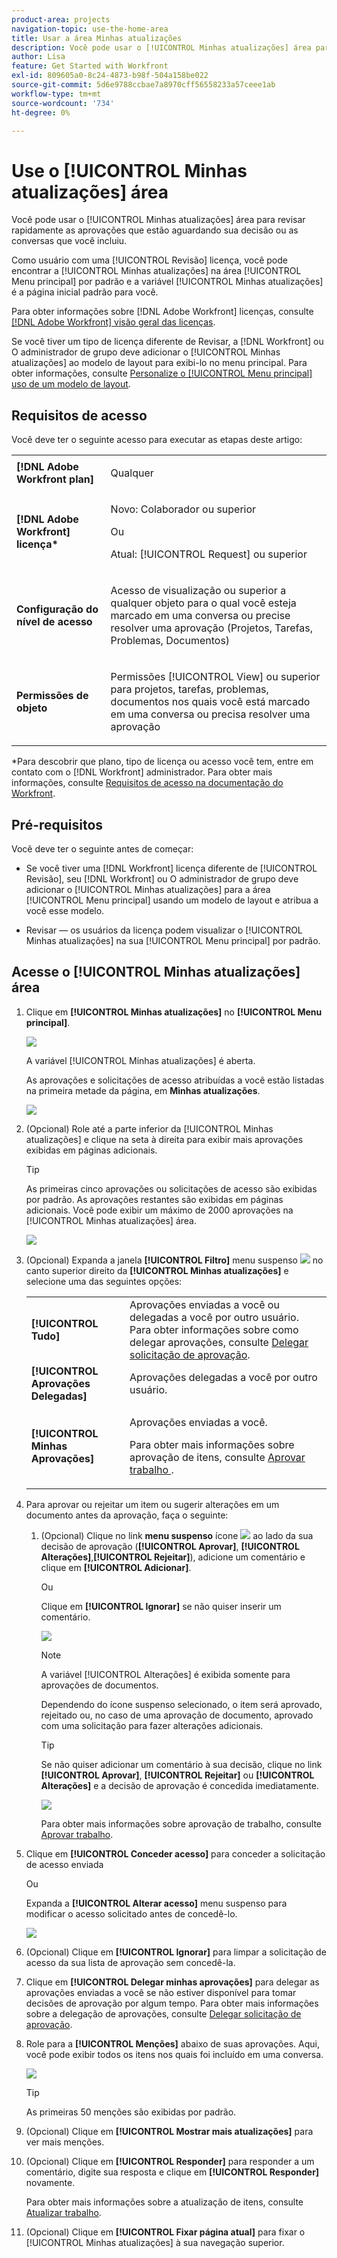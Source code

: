 ```yaml
---
product-area: projects
navigation-topic: use-the-home-area
title: Usar a área Minhas atualizações
description: Você pode usar o [!UICONTROL Minhas atualizações] área para revisar rapidamente as aprovações que estão aguardando sua decisão ou as conversas que você incluiu.
author: Lisa
feature: Get Started with Workfront
exl-id: 809605a0-8c24-4873-b98f-504a158be022
source-git-commit: 5d6e9788ccbae7a8970cff56558233a57ceee1ab
workflow-type: tm+mt
source-wordcount: '734'
ht-degree: 0%

---
```


# Use o [!UICONTROL Minhas atualizações] área

<!--
<p data-mc-conditions="QuicksilverOrClassic.Draft mode">(NOTE: there is a similar article like this in the "My Work" folder that is conditioned for Classic only)</p>
-->

Você pode usar o [!UICONTROL Minhas atualizações] área para revisar rapidamente as aprovações que estão aguardando sua decisão ou as conversas que você incluiu.

Como usuário com uma [!UICONTROL Revisão] licença, você pode encontrar a [!UICONTROL Minhas atualizações] na área [!UICONTROL Menu principal] por padrão e a variável [!UICONTROL Minhas atualizações] é a página inicial padrão para você.

Para obter informações sobre [!DNL Adobe Workfront] licenças, consulte [[!DNL Adobe Workfront] visão geral das licenças](../../../administration-and-setup/add-users/access-levels-and-object-permissions/wf-licenses.md).

Se você tiver um tipo de licença diferente de Revisar, a [!DNL Workfront] ou O administrador de grupo deve adicionar o [!UICONTROL Minhas atualizações] ao modelo de layout para exibi-lo no menu principal. Para obter informações, consulte [Personalize o [!UICONTROL Menu principal] uso de um modelo de layout](../../../administration-and-setup/customize-workfront/use-layout-templates/customize-main-menu.md).

## Requisitos de acesso

Você deve ter o seguinte acesso para executar as etapas deste artigo:

<table style="table-layout:auto"> 
 <col> 
 <col> 
 <tbody> 
  <tr> 
   <td role="rowheader"><strong>[!DNL Adobe Workfront plan]</strong></td> 
   <td> <p>Qualquer</p> </td> 
  </tr> 
  <tr> 
   <td role="rowheader"><strong>[!DNL Adobe Workfront] licença*</strong></td> 
   <td> <p>Novo: Colaborador ou superior</p>
   Ou   
   <p>Atual: [!UICONTROL Request] ou superior</p> </td> 
  </tr> 
  <tr> 
   <td role="rowheader"><strong>Configuração do nível de acesso</strong></td> 
   <td> <p>Acesso de visualização ou superior a qualquer objeto para o qual você esteja marcado em uma conversa ou precise resolver uma aprovação (Projetos, Tarefas, Problemas, Documentos)</p> </td> 
  </tr> 
  <tr> 
   <td role="rowheader"><strong>Permissões de objeto</strong></td> 
   <td> <p>Permissões [!UICONTROL View] ou superior para projetos, tarefas, problemas, documentos nos quais você está marcado em uma conversa ou precisa resolver uma aprovação</p> </td> 
  </tr> 
 </tbody> 
</table>

*Para descobrir que plano, tipo de licença ou acesso você tem, entre em contato com o [!DNL Workfront] administrador. Para obter mais informações, consulte [Requisitos de acesso na documentação do Workfront](/help/quicksilver/administration-and-setup/add-users/access-levels-and-object-permissions/access-level-requirements-in-documentation.md).

## Pré-requisitos

Você deve ter o seguinte antes de começar:

* Se você tiver uma [!DNL Workfront] licença diferente de [!UICONTROL Revisão], seu [!DNL Workfront] ou O administrador de grupo deve adicionar o [!UICONTROL Minhas atualizações] para a área [!UICONTROL Menu principal] usando um modelo de layout e atribua a você esse modelo.

* Revisar — os usuários da licença podem visualizar o [!UICONTROL Minhas atualizações] na sua [!UICONTROL Menu principal] por padrão.

## Acesse o [!UICONTROL Minhas atualizações] área

1. Clique em **[!UICONTROL Minhas atualizações]** no **[!UICONTROL Menu principal]**.

   ![](assets/access-my-updates-from-main-menu-reviewer-user-nwe-350x294.png)

   A variável [!UICONTROL Minhas atualizações] é aberta.

   As aprovações e solicitações de acesso atribuídas a você estão listadas na primeira metade da página, em **Minhas atualizações**.

   ![](assets/my-updates-mentions-for-reviwers-nwe-350x418.png)

1. (Opcional) Role até a parte inferior da [!UICONTROL Minhas atualizações] e clique na seta à direita para exibir mais aprovações exibidas em páginas adicionais.

   >[!TIP]
   >
   >As primeiras cinco aprovações ou solicitações de acesso são exibidas por padrão. As aprovações restantes são exibidas em páginas adicionais. Você pode exibir um máximo de 2000 aprovações na [!UICONTROL Minhas atualizações] área.

   ![](assets/pagination-for-my-updates-page-highlighted-nwe-350x78.png)

1. (Opcional) Expanda a janela **[!UICONTROL Filtro]** menu suspenso ![](assets/filter-nwepng.png) no canto superior direito da **[!UICONTROL Minhas atualizações]** e selecione uma das seguintes opções:

   <table style="table-layout:auto"> 
    <col> 
    </col> 
    <col> 
    </col> 
    <tbody> 
     <tr> 
      <td role="rowheader"><strong>[!UICONTROL Tudo]</strong></td> 
      <td>Aprovações enviadas a você ou delegadas a você por outro usuário. Para obter informações sobre como delegar aprovações, consulte <a href="../../../review-and-approve-work/manage-approvals/delegate-approval-requests.md" class="MCXref xref">Delegar solicitação de aprovação</a>. </td> 
     </tr> 
     <tr> 
      <td role="rowheader"><strong>[!UICONTROL Aprovações Delegadas]</strong></td> 
      <td>Aprovações delegadas a você por outro usuário. </td> 
     </tr> 
     <tr> 
      <td role="rowheader"><strong>[!UICONTROL Minhas Aprovações]</strong></td> 
      <td> <p>Aprovações enviadas a você. </p> <p>Para obter mais informações sobre aprovação de itens, consulte <a href="../../../review-and-approve-work/manage-approvals/approving-work.md" class="MCXref xref">Aprovar trabalho </a>.</p> </td> 
     </tr> 
    </tbody> 
   </table>

1. Para aprovar ou rejeitar um item ou sugerir alterações em um documento antes da aprovação, faça o seguinte:

   1. (Opcional) Clique no link **menu suspenso** ícone ![](assets/down-arrow-blue.png) ao lado da sua decisão de aprovação (**[!UICONTROL Aprovar]**, **[!UICONTROL Alterações]**,**[!UICONTROL Rejeitar]**), adicione um comentário e clique em **[!UICONTROL Adicionar]**.

      Ou

      Clique em **[!UICONTROL Ignorar]** se não quiser inserir um comentário.

      ![](assets/approval-decision-buttons-in-my-updates-with-comment-box-nwe-350x183.png)

      >[!NOTE]
      >
      >A variável [!UICONTROL Alterações] é exibida somente para aprovações de documentos.

      Dependendo do ícone suspenso selecionado, o item será aprovado, rejeitado ou, no caso de uma aprovação de documento, aprovado com uma solicitação para fazer alterações adicionais.

      >[!TIP]
      >
      >Se não quiser adicionar um comentário à sua decisão, clique no link **[!UICONTROL Aprovar]**, **[!UICONTROL Rejeitar]** ou **[!UICONTROL Alterações]** e a decisão de aprovação é concedida imediatamente.
      >
      >
      >![](assets/approval-decision-buttons-in-my-updates-nwe-350x169.png)
      >
      >Para obter mais informações sobre aprovação de trabalho, consulte [Aprovar trabalho](../../../review-and-approve-work/manage-approvals/approving-work.md).

1. Clique em **[!UICONTROL Conceder acesso]** para conceder a solicitação de acesso enviada

   Ou

   Expanda a **[!UICONTROL Alterar acesso]** menu suspenso para modificar o acesso solicitado antes de concedê-lo.

   ![](assets/grant-access-button-in-my-updates-nwe-350x224.png)

1. (Opcional) Clique em **[!UICONTROL Ignorar]** para limpar a solicitação de acesso da sua lista de aprovação sem concedê-la.
1. Clique em **[!UICONTROL Delegar minhas aprovações]** para delegar as aprovações enviadas a você se não estiver disponível para tomar decisões de aprovação por algum tempo. Para obter mais informações sobre a delegação de aprovações, consulte [Delegar solicitação de aprovação](../../../review-and-approve-work/manage-approvals/delegate-approval-requests.md).
1. Role para a **[!UICONTROL Menções]** abaixo de suas aprovações. Aqui, você pode exibir todos os itens nos quais foi incluído em uma conversa.

   ![](assets/mentions-area-for-reviewers-nwe-350x191.png)

   >[!TIP]
   >
   >As primeiras 50 menções são exibidas por padrão.

1. (Opcional) Clique em **[!UICONTROL Mostrar mais atualizações]** para ver mais menções.
1. (Opcional) Clique em **[!UICONTROL Responder]** para responder a um comentário, digite sua resposta e clique em **[!UICONTROL Responder]** novamente.

   Para obter mais informações sobre a atualização de itens, consulte [Atualizar trabalho](../../../workfront-basics/updating-work-items-and-viewing-updates/update-work.md).

1. (Opcional) Clique em **[!UICONTROL Fixar página atual]** para fixar o [!UICONTROL Minhas atualizações] à sua navegação superior.
